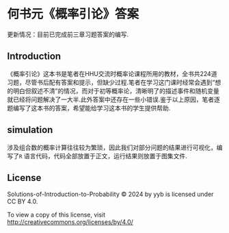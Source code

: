 # 何书元《概率引论》答案

更新情况：目前已完成前三章习题答案的编写.

## Introduction

《概率引论》这本书是笔者在HHU交流时概率论课程所用的教材，全书共224道习题，尽管书后配有答案和提示，但缺少过程.笔者在学习这门课时经常会遇到“想的明白但叙述不清”的情况，而对于初等概率论，清晰明了的描述事件和随机变量就已经将问题解决了一大半.此外答案中还存在一些小错误.鉴于以上原因，笔者逐题编写了这本书的答案，希望能给学习这本书的学生提供帮助.

## simulation

涉及组合数的概率计算往往较为繁琐，因此我们对部分问题的结果进行可视化，编写了`R` 语言代码，代码全部放置于正文，运行结果则放置于图集文件.

## License

Solutions-of-Introduction-to-Probability © 2024 by yyb is licensed under CC BY 4.0. 

To view a copy of this license, visit http://creativecommons.org/licenses/by/4.0/
